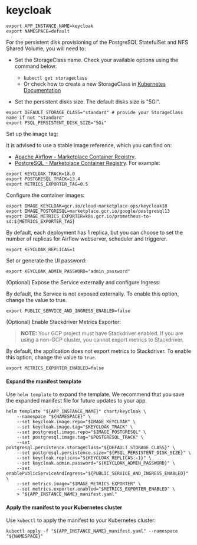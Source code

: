 # keycloak

```shell
export APP_INSTANCE_NAME=keycloak
export NAMESPACE=default
```

For the persistent disk provisioning of the PostgreSQL StatefulSet and NFS Shared Volume, you will need to:

- Set the StorageClass name. Check your available options using the command below:
  * ```kubectl get storageclass```
  * Or check how to create a new StorageClass in [Kubernetes Documentation](https://kubernetes.io/docs/concepts/storage/storage-classes/#the-storageclass-resource)

- Set the persistent disks size. The default disks size is "5Gi".

```shell
export DEFAULT_STORAGE_CLASS="standard" # provide your StorageClass name if not "standard"
export PSQL_PERSISTENT_DISK_SIZE="5Gi"
```

Set up the image tag:

It is advised to use a stable image reference, which you can find on:
- [Apache Airflow - Marketplace Container Registry](https://gcr.io/ccm-ops-test-adhoc/keycloak18).
- [PostgreSQL - Marketplace Container Registry](https://marketplace.gcr.io/google/postgresql13).
For example:

```shell
export KEYCLOAK_TRACK=18.0
export POSTGRESQL_TRACK=13.4
export METRICS_EXPORTER_TAG=0.5
```

Configure the container images:

```shell
export IMAGE_KEYCLOAK=gcr.io/cloud-marketplace-ops/keycloak18
export IMAGE_POSTGRESQL=marketplace.gcr.io/google/postgresql13
export IMAGE_METRICS_EXPORTER=k8s.gcr.io/prometheus-to-sd:${METRICS_EXPORTER_TAG}
```

By default, each deployment has 1 replica, but you can choose to set the
number of replicas for Airflow webserver, scheduler and triggerer.

```shell
export KEYCLOAK_REPLICAS=1 
```

Set or generate the UI password:

```shell
export KEYCLOAK_ADMIN_PASSWORD="admin_password"
```

(Optional) Expose the Service externally and configure Ingress:

By default, the Service is not exposed externally. To enable this option, change the value to true.

```shell
export PUBLIC_SERVICE_AND_INGRESS_ENABLED=false
```

(Optional) Enable Stackdriver Metrics Exporter:

> **NOTE:** Your GCP project must have Stackdriver enabled. If you are using a
> non-GCP cluster, you cannot export metrics to Stackdriver.

By default, the application does not export metrics to Stackdriver. To enable
this option, change the value to `true`.

```shell
export METRICS_EXPORTER_ENABLED=false
```

#### Expand the manifest template

Use `helm template` to expand the template. We recommend that you save the
expanded manifest file for future updates to your app.

```shell
helm template "${APP_INSTANCE_NAME}" chart/keycloak \
    --namespace "${NAMESPACE}" \
    --set keycloak.image.repo="$IMAGE_KEYCLOAK" \
    --set keycloak.image.tag="$KEYCLOAK_TRACK" \
    --set postgresql.image.repo="$IMAGE_POSTGRESQL" \
    --set postgresql.image.tag="$POSTGRESQL_TRACK" \
    --set postgresql.persistence.storageClass="${DEFAULT_STORAGE_CLASS}" \
    --set postgresql.persistence.size="${PSQL_PERSISTENT_DISK_SIZE}" \
    --set keycloak.replicas="${KEYCLOAK_REPLICAS:-1}" \
    --set keycloak.admin.password="${KEYCLOAK_ADMIN_PASSWORD}" \
    --set enablePublicServiceAndIngress="${PUBLIC_SERVICE_AND_INGRESS_ENABLED}" \
    --set metrics.image="$IMAGE_METRICS_EXPORTER" \
    --set metrics.exporter.enabled="$METRICS_EXPORTER_ENABLED" \
    > "${APP_INSTANCE_NAME}_manifest.yaml"
```

#### Apply the manifest to your Kubernetes cluster

Use `kubectl` to apply the manifest to your Kubernetes cluster:

```shell
kubectl apply -f "${APP_INSTANCE_NAME}_manifest.yaml" --namespace "${NAMESPACE}"
```
